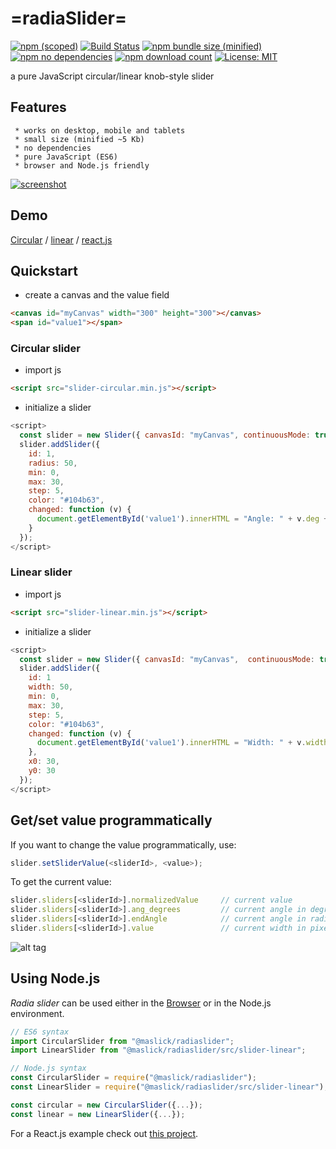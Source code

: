 # =radiaSlider=
[![npm (scoped)](https://img.shields.io/npm/v/@maslick/radiaslider.svg)](https://www.npmjs.com/package/@maslick/radiaslider)
[![Build Status](https://travis-ci.org/maslick/radiaSlider.svg?branch=master)](https://travis-ci.org/maslick/radiaSlider)
[![npm bundle size (minified)](https://img.shields.io/badge/minified-5Kb-green.svg)](https://www.npmjs.com/package/@maslick/radiaslider)
[![npm no dependencies](https://img.shields.io/badge/dependencies-none-green.svg)](https://www.npmjs.com/package/@maslick/radiaslider)
[![npm download count](https://img.shields.io/npm/dt/@maslick/radiaslider.svg)](https://npmcharts.com/compare/@maslick/radiaslider?minimal=true)
[![License: MIT](https://img.shields.io/badge/License-MIT-blue.svg)](https://opensource.org/licenses/MIT)

a pure JavaScript circular/linear knob-style slider

## Features

```
 * works on desktop, mobile and tablets
 * small size (minified ~5 Kb)
 * no dependencies
 * pure JavaScript (ES6)
 * browser and Node.js friendly
```

[![screenshot](img/radiaslider.jpg?raw=true "radiaSlider circular")](https://maslick.github.io/radiaSlider/demo/circular.html)


## Demo

[Circular](https://maslick.github.io/radiaSlider/demo/circular.html) / [linear](https://maslick.github.io/radiaSlider/demo/linear.html) / [react.js](https://maslick.github.io/react-radiaslider/demo/)


## Quickstart

- create a canvas and the value field
```html
<canvas id="myCanvas" width="300" height="300"></canvas>
<span id="value1"></span>
```
### Circular slider

- import js
```html
<script src="slider-circular.min.js"></script>
```
 - initialize a slider
```js
<script>
  const slider = new Slider({ canvasId: "myCanvas", continuousMode: true, x0: 150, y0: 150 });
  slider.addSlider({
    id: 1,
    radius: 50,
    min: 0,
    max: 30,
    step: 5,
    color: "#104b63",
    changed: function (v) {
      document.getElementById('value1').innerHTML = "Angle: " + v.deg + " deg, value: " + v.value;
    }
  });
</script>
```

### Linear slider

- import js
```html
<script src="slider-linear.min.js"></script>
```
 - initialize a slider
```js
<script>
  const slider = new Slider({ canvasId: "myCanvas",  continuousMode: true,  vertical: false });
  slider.addSlider({
    id: 1
    width: 50,
    min: 0,
    max: 30,
    step: 5,
    color: "#104b63",
    changed: function (v) {
      document.getElementById('value1').innerHTML = "Width: " + v.width + " px, value: " + v.value;
    },
    x0: 30,
    y0: 30
  });
</script>
```

## Get/set value programmatically

If you want to change the value programmatically, use:
```js
slider.setSliderValue(<sliderId>, <value>);
```

To get the current value:
```js
slider.sliders[<sliderId>].normalizedValue     // current value
slider.sliders[<sliderId>].ang_degrees         // current angle in degrees (circular only)
slider.sliders[<sliderId>].endAngle            // current angle in radians (circular only)
slider.sliders[<sliderId>].value               // current width in pixels  (linear only)
```

![alt tag](img/screenshot4.png?raw=true "radioSlider karandashi")

## Using Node.js
*Radia slider* can be used either in the [Browser](https://github.com/maslick/radiaSlider/tree/master/dist) or in the Node.js environment.

```js
// ES6 syntax
import CircularSlider from "@maslick/radiaslider";
import LinearSlider from "@maslick/radiaslider/src/slider-linear";

// Node.js syntax
const CircularSlider = require("@maslick/radiaslider");
const LinearSlider = require("@maslick/radiaslider/src/slider-linear");

const circular = new CircularSlider({...});
const linear = new LinearSlider({...});
```

For a React.js example check out [this project](https://github.com/maslick/react-radiaslider).

